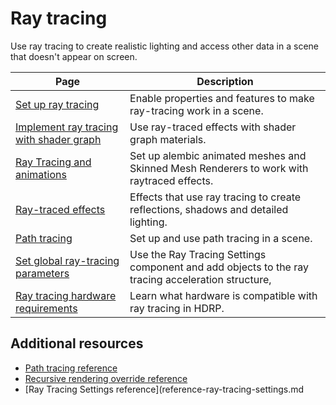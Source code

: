 # Ray tracing

Use ray tracing to create realistic lighting and access other data in a scene that doesn't appear on screen.

| Page | Description |
|-|-|
| [Set up ray tracing](Ray-Tracing-Getting-Started.md) | Enable properties and features to make ray-tracing work in a scene. |
| [Implement ray tracing with shader graph](SGNode-Raytracing-Quality.md) | Use ray-traced effects with shader graph materials. |
|[Ray Tracing and animations](Ray-Tracing-Animations.md)|Set up alembic animated meshes and Skinned Mesh Renderers to work with raytraced effects.|
|[Ray-traced effects](lighting-ray-traced-effects.md)|Effects that use ray tracing to create reflections, shadows and detailed lighting.|
|[Path tracing](Ray-Tracing-Path-Tracing.md) |Set up and use path tracing in a scene.|
|[Set global ray-tracing parameters](Ray-Tracing-Settings.md)|Use the Ray Tracing Settings component and add objects to the ray tracing acceleration structure, |
|[Ray tracing hardware requirements](raytracing-requirements.md)|Learn what hardware is compatible with ray tracing in HDRP. |

## Additional resources 

- [Path tracing reference](reference-path-tracing.md)
- [Recursive rendering override reference](reference-recursive-rendering.md)
- [Ray Tracing Settings reference](reference-ray-tracing-settings.md